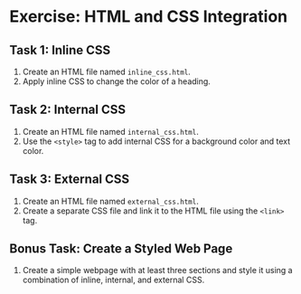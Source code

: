 # Exercise: HTML and CSS Integration

## Task 1: Inline CSS
1. Create an HTML file named `inline_css.html`.
2. Apply inline CSS to change the color of a heading.

## Task 2: Internal CSS
1. Create an HTML file named `internal_css.html`.
2. Use the `<style>` tag to add internal CSS for a background color and text color.

## Task 3: External CSS
1. Create an HTML file named `external_css.html`.
2. Create a separate CSS file and link it to the HTML file using the `<link>` tag.

## Bonus Task: Create a Styled Web Page
1. Create a simple webpage with at least three sections and style it using a combination of inline, internal, and external CSS.
